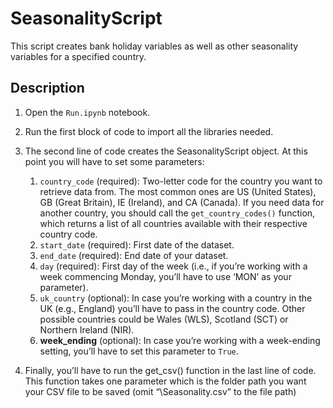 # SeasonalityScript

This script creates bank holiday variables as well as other seasonality variables for a specified country.

## Description
1.	Open the ```Run.ipynb``` notebook.
2.	Run the first block of code to import all the libraries needed.
3.	The second line of code creates the SeasonalityScript object. At this point you will have to set some parameters:

    1. ```country_code``` (required): Two-letter code for the country you want to retrieve data from. The most common ones are US (United States), GB (Great Britain), IE (Ireland), and CA (Canada). If you need data for another country, you should call the ```get_country_codes()``` function, which returns a list of all countries available with their respective country code.
    2. ```start_date``` (required): First date of the dataset.
    3. ```end_date``` (required): End date of your dataset.
    4. ```day``` (required): First day of the week (i.e., if you’re working with a week commencing Monday, you’ll have to use ‘MON’ as your parameter).
    5. ```uk_country``` (optional): In case you’re working with a country in the UK (e.g., England) you’ll have to pass in the country code. Other possible countries could be Wales (WLS), Scotland (SCT) or Northern Ireland (NIR).
    6. **week_ending** (optional): In case you’re working with a week-ending setting, you’ll have to set this parameter to ```True```.

7. Finally, you’ll have to run the get_csv() function in the last line of code. This function takes one parameter which is the folder path you want your CSV file to be saved (omit “\Seasonality.csv” to the file path)